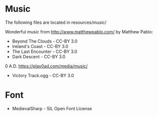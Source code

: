 Music
=====

The following files are located in resources/music/

Wonderful music from http://www.matthewpablo.com/ by Matthew Pablo:

* Beyond The Clouds - CC-BY 3.0
* Ireland's Coast - CC-BY 3.0
* The Last Encounter - CC-BY 3.0
* Dark Descent - CC-BY 3.0

0 A.D. https://play0ad.com/media/music/

* Victory Track.ogg - CC-BY 3.0

Font
====

* MedievalSharp - SIL Open Font License

